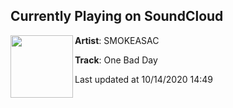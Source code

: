 ## Currently Playing on SoundCloud

[<img align="left" width="100" src="https://i1.sndcdn.com/artworks-qy9QEezRMbaV-0-t50x50.jpg">](https://soundcloud.com/smokeasac/one-bad-day-1)

**Artist**: SMOKEASAC 

**Track**: One Bad Day

Last updated at 10/14/2020 14:49
